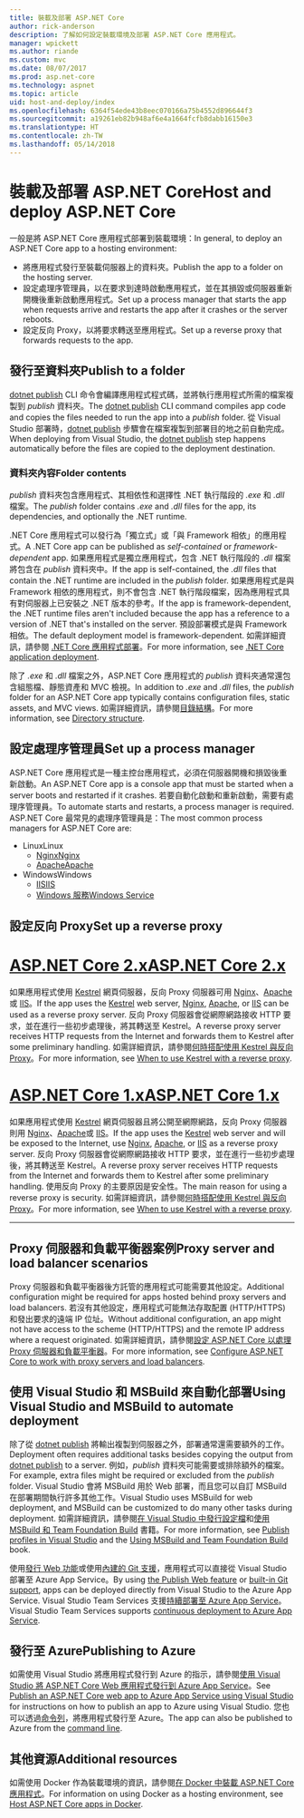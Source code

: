 ```yaml
---
title: 裝載及部署 ASP.NET Core
author: rick-anderson
description: 了解如何設定裝載環境及部署 ASP.NET Core 應用程式。
manager: wpickett
ms.author: riande
ms.custom: mvc
ms.date: 08/07/2017
ms.prod: asp.net-core
ms.technology: aspnet
ms.topic: article
uid: host-and-deploy/index
ms.openlocfilehash: 6364f54ede43b8eec070166a75b4552d896644f3
ms.sourcegitcommit: a19261eb82b948af6e4a1664fcfb8dabb16150e3
ms.translationtype: HT
ms.contentlocale: zh-TW
ms.lasthandoff: 05/14/2018
---
```

# <a name="host-and-deploy-aspnet-core"></a><span data-ttu-id="b8ea2-103">裝載及部署 ASP.NET Core</span><span class="sxs-lookup"><span data-stu-id="b8ea2-103">Host and deploy ASP.NET Core</span></span>

<span data-ttu-id="b8ea2-104">一般是將 ASP.NET Core 應用程式部署到裝載環境：</span><span class="sxs-lookup"><span data-stu-id="b8ea2-104">In general, to deploy an ASP.NET Core app to a hosting environment:</span></span>

* <span data-ttu-id="b8ea2-105">將應用程式發行至裝載伺服器上的資料夾。</span><span class="sxs-lookup"><span data-stu-id="b8ea2-105">Publish the app to a folder on the hosting server.</span></span>
* <span data-ttu-id="b8ea2-106">設定處理序管理員，以在要求到達時啟動應用程式，並在其損毀或伺服器重新開機後重新啟動應用程式。</span><span class="sxs-lookup"><span data-stu-id="b8ea2-106">Set up a process manager that starts the app when requests arrive and restarts the app after it crashes or the server reboots.</span></span>
* <span data-ttu-id="b8ea2-107">設定反向 Proxy，以將要求轉送至應用程式。</span><span class="sxs-lookup"><span data-stu-id="b8ea2-107">Set up a reverse proxy that forwards requests to the app.</span></span>

## <a name="publish-to-a-folder"></a><span data-ttu-id="b8ea2-108">發行至資料夾</span><span class="sxs-lookup"><span data-stu-id="b8ea2-108">Publish to a folder</span></span> 

<span data-ttu-id="b8ea2-109">[dotnet publish](/dotnet/articles/core/tools/dotnet-publish) CLI 命令會編譯應用程式程式碼，並將執行應用程式所需的檔案複製到 *publish* 資料夾。</span><span class="sxs-lookup"><span data-stu-id="b8ea2-109">The [dotnet publish](/dotnet/articles/core/tools/dotnet-publish) CLI command compiles app code and copies the files needed to run the app into a *publish* folder.</span></span> <span data-ttu-id="b8ea2-110">從 Visual Studio 部署時，[dotnet publish](/dotnet/core/tools/dotnet-publish) 步驟會在檔案複製到部署目的地之前自動完成。</span><span class="sxs-lookup"><span data-stu-id="b8ea2-110">When deploying from Visual Studio, the [dotnet publish](/dotnet/core/tools/dotnet-publish) step happens automatically before the files are copied to the deployment destination.</span></span>

### <a name="folder-contents"></a><span data-ttu-id="b8ea2-111">資料夾內容</span><span class="sxs-lookup"><span data-stu-id="b8ea2-111">Folder contents</span></span>

<span data-ttu-id="b8ea2-112">*publish* 資料夾包含應用程式、其相依性和選擇性 .NET 執行階段的 *.exe* 和 *.dll* 檔案。</span><span class="sxs-lookup"><span data-stu-id="b8ea2-112">The *publish* folder contains *.exe* and *.dll* files for the app, its dependencies, and optionally the .NET runtime.</span></span>

<span data-ttu-id="b8ea2-113">.NET Core 應用程式可以發行為「獨立式」或「與 Framework 相依」的應用程式。</span><span class="sxs-lookup"><span data-stu-id="b8ea2-113">A .NET Core app can be published as *self-contained* or *framework-dependent* app.</span></span> <span data-ttu-id="b8ea2-114">如果應用程式是獨立應用程式，包含 .NET 執行階段的 *.dll* 檔案將包含在 *publish* 資料夾中。</span><span class="sxs-lookup"><span data-stu-id="b8ea2-114">If the app is self-contained, the *.dll* files that contain the .NET runtime are included in the *publish* folder.</span></span> <span data-ttu-id="b8ea2-115">如果應用程式是與 Framework 相依的應用程式，則不會包含 .NET 執行階段檔案，因為應用程式具有對伺服器上已安裝之 .NET 版本的參考。</span><span class="sxs-lookup"><span data-stu-id="b8ea2-115">If the app is framework-dependent, the .NET runtime files aren't included because the app has a reference to a version of .NET that's installed on the server.</span></span> <span data-ttu-id="b8ea2-116">預設部署模式是與 Framework 相依。</span><span class="sxs-lookup"><span data-stu-id="b8ea2-116">The default deployment model is framework-dependent.</span></span> <span data-ttu-id="b8ea2-117">如需詳細資訊，請參閱 [.NET Core 應用程式部署](/dotnet/articles/core/deploying/index)。</span><span class="sxs-lookup"><span data-stu-id="b8ea2-117">For more information, see [.NET Core application deployment](/dotnet/articles/core/deploying/index).</span></span>

<span data-ttu-id="b8ea2-118">除了 *.exe* 和 *.dll* 檔案之外，ASP.NET Core 應用程式的 *publish* 資料夾通常還包含組態檔、靜態資產和 MVC 檢視。</span><span class="sxs-lookup"><span data-stu-id="b8ea2-118">In addition to *.exe* and *.dll* files, the *publish* folder for an ASP.NET Core app typically contains configuration files, static assets, and MVC views.</span></span> <span data-ttu-id="b8ea2-119">如需詳細資訊，請參閱[目錄結構](xref:host-and-deploy/directory-structure)。</span><span class="sxs-lookup"><span data-stu-id="b8ea2-119">For more information, see [Directory structure](xref:host-and-deploy/directory-structure).</span></span>

## <a name="set-up-a-process-manager"></a><span data-ttu-id="b8ea2-120">設定處理序管理員</span><span class="sxs-lookup"><span data-stu-id="b8ea2-120">Set up a process manager</span></span>

<span data-ttu-id="b8ea2-121">ASP.NET Core 應用程式是一種主控台應用程式，必須在伺服器開機和損毀後重新啟動。</span><span class="sxs-lookup"><span data-stu-id="b8ea2-121">An ASP.NET Core app is a console app that must be started when a server boots and restarted if it crashes.</span></span> <span data-ttu-id="b8ea2-122">若要自動化啟動和重新啟動，需要有處理序管理員。</span><span class="sxs-lookup"><span data-stu-id="b8ea2-122">To automate starts and restarts, a process manager is required.</span></span> <span data-ttu-id="b8ea2-123">ASP.NET Core 最常見的處理序管理員是：</span><span class="sxs-lookup"><span data-stu-id="b8ea2-123">The most common process managers for ASP.NET Core are:</span></span>

* <span data-ttu-id="b8ea2-124">Linux</span><span class="sxs-lookup"><span data-stu-id="b8ea2-124">Linux</span></span>
  * [<span data-ttu-id="b8ea2-125">Nginx</span><span class="sxs-lookup"><span data-stu-id="b8ea2-125">Nginx</span></span>](xref:host-and-deploy/linux-nginx)
  * [<span data-ttu-id="b8ea2-126">Apache</span><span class="sxs-lookup"><span data-stu-id="b8ea2-126">Apache</span></span>](xref:host-and-deploy/linux-apache)
* <span data-ttu-id="b8ea2-127">Windows</span><span class="sxs-lookup"><span data-stu-id="b8ea2-127">Windows</span></span>
  * [<span data-ttu-id="b8ea2-128">IIS</span><span class="sxs-lookup"><span data-stu-id="b8ea2-128">IIS</span></span>](xref:host-and-deploy/iis/index)
  * [<span data-ttu-id="b8ea2-129">Windows 服務</span><span class="sxs-lookup"><span data-stu-id="b8ea2-129">Windows Service</span></span>](xref:host-and-deploy/windows-service)

## <a name="set-up-a-reverse-proxy"></a><span data-ttu-id="b8ea2-130">設定反向 Proxy</span><span class="sxs-lookup"><span data-stu-id="b8ea2-130">Set up a reverse proxy</span></span>

# <a name="aspnet-core-2xtabaspnetcore2x"></a>[<span data-ttu-id="b8ea2-131">ASP.NET Core 2.x</span><span class="sxs-lookup"><span data-stu-id="b8ea2-131">ASP.NET Core 2.x</span></span>](#tab/aspnetcore2x)

<span data-ttu-id="b8ea2-132">如果應用程式使用 [Kestrel](xref:fundamentals/servers/kestrel) 網頁伺服器，反向 Proxy 伺服器可用 [Nginx](xref:host-and-deploy/linux-nginx)、[Apache](xref:host-and-deploy/linux-apache) 或 [IIS](xref:host-and-deploy/iis/index)。</span><span class="sxs-lookup"><span data-stu-id="b8ea2-132">If the app uses the [Kestrel](xref:fundamentals/servers/kestrel) web server, [Nginx](xref:host-and-deploy/linux-nginx), [Apache](xref:host-and-deploy/linux-apache), or [IIS](xref:host-and-deploy/iis/index) can be used as a reverse proxy server.</span></span> <span data-ttu-id="b8ea2-133">反向 Proxy 伺服器會從網際網路接收 HTTP 要求，並在進行一些初步處理後，將其轉送至 Kestrel。</span><span class="sxs-lookup"><span data-stu-id="b8ea2-133">A reverse proxy server receives HTTP requests from the Internet and forwards them to Kestrel after some preliminary handling.</span></span> <span data-ttu-id="b8ea2-134">如需詳細資訊，請參閱[何時搭配使用 Kestrel 與反向 Proxy](xref:fundamentals/servers/kestrel?tabs=aspnetcore2x#when-to-use-kestrel-with-a-reverse-proxy)。</span><span class="sxs-lookup"><span data-stu-id="b8ea2-134">For more information, see [When to use Kestrel with a reverse proxy](xref:fundamentals/servers/kestrel?tabs=aspnetcore2x#when-to-use-kestrel-with-a-reverse-proxy).</span></span>

# <a name="aspnet-core-1xtabaspnetcore1x"></a>[<span data-ttu-id="b8ea2-135">ASP.NET Core 1.x</span><span class="sxs-lookup"><span data-stu-id="b8ea2-135">ASP.NET Core 1.x</span></span>](#tab/aspnetcore1x)

<span data-ttu-id="b8ea2-136">如果應用程式使用 [Kestrel](xref:fundamentals/servers/kestrel) 網頁伺服器且將公開至網際網路，反向 Proxy 伺服器則用 [Nginx](xref:host-and-deploy/linux-nginx)、[Apache](xref:host-and-deploy/linux-apache)或 [IIS](xref:host-and-deploy/iis/index)。</span><span class="sxs-lookup"><span data-stu-id="b8ea2-136">If the app uses the [Kestrel](xref:fundamentals/servers/kestrel) web server and will be exposed to the Internet, use [Nginx](xref:host-and-deploy/linux-nginx), [Apache](xref:host-and-deploy/linux-apache), or [IIS](xref:host-and-deploy/iis/index) as a reverse proxy server.</span></span> <span data-ttu-id="b8ea2-137">反向 Proxy 伺服器會從網際網路接收 HTTP 要求，並在進行一些初步處理後，將其轉送至 Kestrel。</span><span class="sxs-lookup"><span data-stu-id="b8ea2-137">A reverse proxy server receives HTTP requests from the Internet and forwards them to Kestrel after some preliminary handling.</span></span> <span data-ttu-id="b8ea2-138">使用反向 Proxy 的主要原因是安全性。</span><span class="sxs-lookup"><span data-stu-id="b8ea2-138">The main reason for using a reverse proxy is security.</span></span> <span data-ttu-id="b8ea2-139">如需詳細資訊，請參閱[何時搭配使用 Kestrel 與反向 Proxy](xref:fundamentals/servers/kestrel?tabs=aspnetcore1x#when-to-use-kestrel-with-a-reverse-proxy)。</span><span class="sxs-lookup"><span data-stu-id="b8ea2-139">For more information, see [When to use Kestrel with a reverse proxy](xref:fundamentals/servers/kestrel?tabs=aspnetcore1x#when-to-use-kestrel-with-a-reverse-proxy).</span></span>

---

## <a name="proxy-server-and-load-balancer-scenarios"></a><span data-ttu-id="b8ea2-140">Proxy 伺服器和負載平衡器案例</span><span class="sxs-lookup"><span data-stu-id="b8ea2-140">Proxy server and load balancer scenarios</span></span>

<span data-ttu-id="b8ea2-141">Proxy 伺服器和負載平衡器後方託管的應用程式可能需要其他設定。</span><span class="sxs-lookup"><span data-stu-id="b8ea2-141">Additional configuration might be required for apps hosted behind proxy servers and load balancers.</span></span> <span data-ttu-id="b8ea2-142">若沒有其他設定，應用程式可能無法存取配置 (HTTP/HTTPS) 和發出要求的遠端 IP 位址。</span><span class="sxs-lookup"><span data-stu-id="b8ea2-142">Without additional configuration, an app might not have access to the scheme (HTTP/HTTPS) and the remote IP address where a request originated.</span></span> <span data-ttu-id="b8ea2-143">如需詳細資訊，請參閱[設定 ASP.NET Core 以處理 Proxy 伺服器和負載平衡器](xref:host-and-deploy/proxy-load-balancer)。</span><span class="sxs-lookup"><span data-stu-id="b8ea2-143">For more information, see [Configure ASP.NET Core to work with proxy servers and load balancers](xref:host-and-deploy/proxy-load-balancer).</span></span>

## <a name="using-visual-studio-and-msbuild-to-automate-deployment"></a><span data-ttu-id="b8ea2-144">使用 Visual Studio 和 MSBuild 來自動化部署</span><span class="sxs-lookup"><span data-stu-id="b8ea2-144">Using Visual Studio and MSBuild to automate deployment</span></span>

<span data-ttu-id="b8ea2-145">除了從 [dotnet publish](/dotnet/core/tools/dotnet-publish) 將輸出複製到伺服器之外，部署通常還需要額外的工作。</span><span class="sxs-lookup"><span data-stu-id="b8ea2-145">Deployment often requires additional tasks besides copying the output from [dotnet publish](/dotnet/core/tools/dotnet-publish) to a server.</span></span> <span data-ttu-id="b8ea2-146">例如，*publish* 資料夾可能需要或排除額外的檔案。</span><span class="sxs-lookup"><span data-stu-id="b8ea2-146">For example, extra files might be required or excluded from the *publish* folder.</span></span> <span data-ttu-id="b8ea2-147">Visual Studio 會將 MSBuild 用於 Web 部署，而且您可以自訂 MSBuild 在部署期間執行許多其他工作。</span><span class="sxs-lookup"><span data-stu-id="b8ea2-147">Visual Studio uses MSBuild for web deployment, and MSBuild can be customized to do many other tasks during deployment.</span></span> <span data-ttu-id="b8ea2-148">如需詳細資訊，請參閱[在 Visual Studio 中發行設定檔](xref:host-and-deploy/visual-studio-publish-profiles)和[使用 MSBuild 和 Team Foundation Build](http://msbuildbook.com/) 書籍。</span><span class="sxs-lookup"><span data-stu-id="b8ea2-148">For more information, see [Publish profiles in Visual Studio](xref:host-and-deploy/visual-studio-publish-profiles) and the [Using MSBuild and Team Foundation Build](http://msbuildbook.com/) book.</span></span>

<span data-ttu-id="b8ea2-149">使用[發行 Web 功能](xref:tutorials/publish-to-azure-webapp-using-vs)或使用[內建的 Git 支援](xref:host-and-deploy/azure-apps/azure-continuous-deployment)，應用程式可以直接從 Visual Studio 部署至 Azure App Service。</span><span class="sxs-lookup"><span data-stu-id="b8ea2-149">By using [the Publish Web feature](xref:tutorials/publish-to-azure-webapp-using-vs) or [built-in Git support](xref:host-and-deploy/azure-apps/azure-continuous-deployment), apps can be deployed directly from Visual Studio to the Azure App Service.</span></span> <span data-ttu-id="b8ea2-150">Visual Studio Team Services 支援[持續部署至 Azure App Service](/vsts/build-release/apps/cd/azure/aspnet-core-to-azure-webapp?tabs=vsts)。</span><span class="sxs-lookup"><span data-stu-id="b8ea2-150">Visual Studio Team Services supports [continuous deployment to Azure App Service](/vsts/build-release/apps/cd/azure/aspnet-core-to-azure-webapp?tabs=vsts).</span></span>

## <a name="publishing-to-azure"></a><span data-ttu-id="b8ea2-151">發行至 Azure</span><span class="sxs-lookup"><span data-stu-id="b8ea2-151">Publishing to Azure</span></span>

<span data-ttu-id="b8ea2-152">如需使用 Visual Studio 將應用程式發行到 Azure 的指示，請參閱[使用 Visual Studio 將 ASP.NET Core Web 應用程式發行到 Azure App Service](xref:tutorials/publish-to-azure-webapp-using-vs)。</span><span class="sxs-lookup"><span data-stu-id="b8ea2-152">See [Publish an ASP.NET Core web app to Azure App Service using Visual Studio](xref:tutorials/publish-to-azure-webapp-using-vs) for instructions on how to publish an app to Azure using Visual Studio.</span></span> <span data-ttu-id="b8ea2-153">您也可以透過[命令列](xref:tutorials/publish-to-azure-webapp-using-cli)，將應用程式發行至 Azure。</span><span class="sxs-lookup"><span data-stu-id="b8ea2-153">The app can also be published to Azure from the [command line](xref:tutorials/publish-to-azure-webapp-using-cli).</span></span>

## <a name="additional-resources"></a><span data-ttu-id="b8ea2-154">其他資源</span><span class="sxs-lookup"><span data-stu-id="b8ea2-154">Additional resources</span></span>

<span data-ttu-id="b8ea2-155">如需使用 Docker 作為裝載環境的資訊，請參閱[在 Docker 中裝載 ASP.NET Core 應用程式](xref:host-and-deploy/docker/index)。</span><span class="sxs-lookup"><span data-stu-id="b8ea2-155">For information on using Docker as a hosting environment, see [Host ASP.NET Core apps in Docker](xref:host-and-deploy/docker/index).</span></span>
